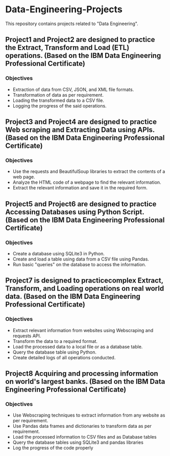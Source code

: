 # Data-Engineering-Projects
This repository contains projects related to "Data Engineering".

## Project1 and Project2 are designed to practice the Extract, Transform and Load (ETL) operations. (Based on the IBM Data Engineering Professional Certificate)

### Objectives
* Extraction of data from CSV, JSON, and XML file formats.
* Transformation of data as per requirement.
* Loading the transformed data to a CSV file.
* Logging the progress of the said operations.

## Project3 and Project4 are designed to practice Web scraping and Extracting Data using APIs. (Based on the IBM Data Engineering Professional Certificate)

### Objectives
* Use the requests and BeautifulSoup libraries to extract the contents of a web page.
* Analyze the HTML code of a webpage to find the relevant information.
* Extract the relevant information and save it in the required form.

## Project5 and Project6 are designed to practice Accessing Databases using Python Script. (Based on the IBM Data Engineering Professional Certificate)

### Objectives
* Create a database using SQLite3 in Python.
* Create and load a table using data from a CSV file using Pandas.
* Run basic "queries" on the database to access the information.

## Project7 is designed to practicecomplex Extract, Transform, and Loading operations on real world data. (Based on the IBM Data Engineering Professional Certificate)

### Objectives
* Extract relevant information from websites using Webscraping and requests API.
* Transform the data to a required format.
* Load the processed data to a local file or as a database table.
* Query the database table using Python.
* Create detailed logs of all operations conducted.

## Project8 Acquiring and processing information on world's largest banks. (Based on the IBM Data Engineering Professional Certificate)

### Objectives
* Use Webscraping techniques to extract information from any website as per requirement.
* Use Pandas data frames and dictionaries to transform data as per requirement.
* Load the processed information to CSV files and as Database tables
* Query the database tables using SQLite3 and pandas libraries
* Log the progress of the code properly
